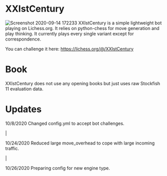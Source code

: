 # XXIstCentury
![Screenshot 2020-09-14 172233](https://user-images.githubusercontent.com/54376446/93139990-b2efef80-f6af-11ea-878a-479da788aa38.jpg)
XXIstCentury is a simple lightweight bot playing on Lichess.org. It relies on python-chess for move generation and play thinking. It currently plays every single variant except for correspondence. 

You can challenge it here: https://lichess.org/@/XXIstCentury

# Book
XXIstCentury does not use any opening books but just uses raw Stockfish 11 evaluation data.

# Updates
10/8/2020  Changed config.yml to accept bot challenges. 

|

10/24/2020 Reduced large move_overhead to cope with large incoming traffic. 

|

10/26/2020 Preparing config for new engine type.
